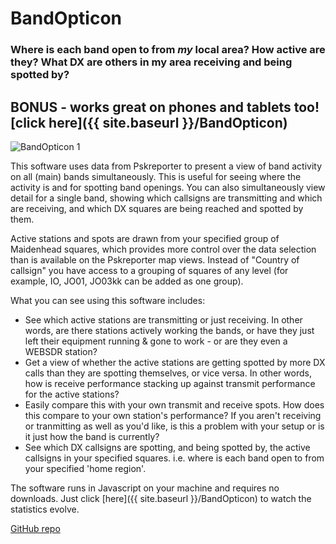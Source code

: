 # BandOpticon
### Where is each band open to from *my* local area? How active are they? What DX are others in my area receiving and being spotted by?

## BONUS - works great on phones and tablets too! [click here]({{ site.baseurl }}/BandOpticon) 

![BandOpticon 1](https://github.com/user-attachments/assets/d1b636e5-05aa-4f79-ad7b-c108101429fc)

This software uses data from Pskreporter to present a view of band activity on all (main) bands simultaneously. This is useful for seeing where the activity is and for spotting band openings. You can also simultaneously view detail for a single band, showing which callsigns are transmitting and which are receiving, and which DX squares are being reached and spotted by them.

Active stations and spots are drawn from your specified group of Maidenhead squares, which provides more control over the data selection than is available on the Pskreporter map views. Instead of "Country of callsign" you have access to a grouping of squares of any level (for example, IO, JO01, JO03kk can be added as one group).

What you can see using this software includes:
- See which active stations are transmitting or just receiving. In other words, are there stations actively working the bands, or have they just left their 
equipment running & gone to work - or are they even a WEBSDR station?
- Get a view of whether the active stations are getting spotted by more DX calls than they are spotting themselves, or vice versa. In other words, how is receive performance stacking up against transmit performance for the active stations?
- Easily compare this with your own transmit and receive spots. How does this compare to your own station's performance? If you aren't receiving or tranmitting as well as you'd like, is this a problem with your setup or is it just how the band is currently?
- See which DX callsigns are spotting, and being spotted by, the active callsigns in your specified squares. i.e. where is each band open to from your specified 'home region'.

The software runs in Javascript on your machine and requires no downloads. Just click [here]({{ site.baseurl }}/BandOpticon) to watch the statistics evolve.

[GitHub repo](https://github.com/G1OJS/BandOpticon/)

